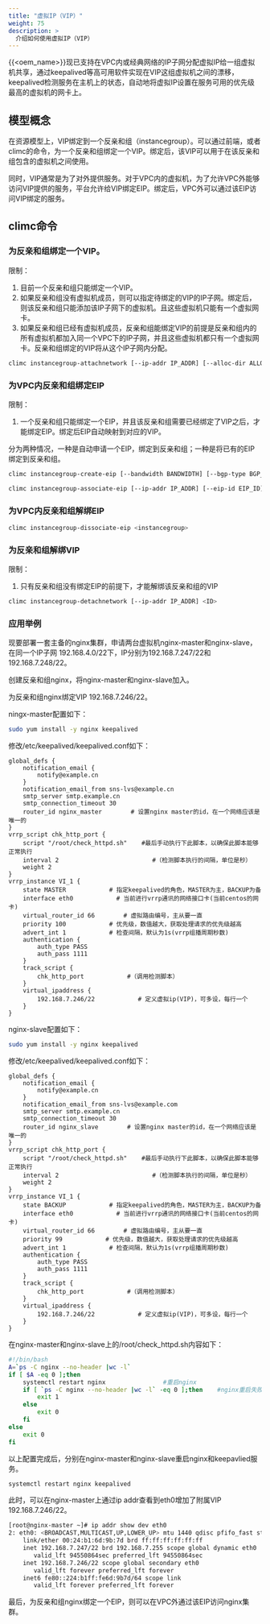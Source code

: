 ```yaml
---
title: "虚拟IP（VIP）"
weight: 75
description: >
  介绍如何使用虚拟IP（VIP）
---
```


{{<oem_name>}}现已支持在VPC内或经典网络的IP子网分配虚拟IP给一组虚拟机共享，通过keepalived等高可用软件实现在VIP这组虚拟机之间的漂移，keepalived检测服务在主机上的状态，自动地将虚拟IP设置在服务可用的优先级最高的虚拟机的网卡上。

## 模型概念

在资源模型上，VIP绑定到一个反亲和组（instancegroup）。可以通过前端，或者climc的命令，为一个反亲和组绑定一个VIP。绑定后，该VIP可以用于在该反亲和组包含的虚拟机之间使用。

同时，VIP通常是为了对外提供服务。对于VPC内的虚拟机，为了允许VPC外能够访问VIP提供的服务，平台允许给VIP绑定EIP。绑定后，VPC外可以通过该EIP访问VIP绑定的服务。

## climc命令

### 为反亲和组绑定一个VIP。

限制：
1. 目前一个反亲和组只能绑定一个VIP。
2. 如果反亲和组没有虚拟机成员，则可以指定待绑定的VIP的IP子网。绑定后，则该反亲和组只能添加该IP子网下的虚拟机。且这些虚拟机只能有一个虚拟网卡。
2. 如果反亲和组已经有虚拟机成员，反亲和组能绑定VIP的前提是反亲和组内的所有虚拟机都加入同一个VPC下的IP子网，并且这些虚拟机都只有一个虚拟网卡。反亲和组绑定的VIP将从这个IP子网内分配。

```bash
climc instancegroup-attachnetwork [--ip-addr IP_ADDR] [--alloc-dir ALLOC_DIR] [--reserved] [--require-designated-ip] [--network-id NETWORK_ID] <instancegroup>
```

### 为VPC内反亲和组绑定EIP

限制：
1. 一个反亲和组只能绑定一个EIP，并且该反亲和组需要已经绑定了VIP之后，才能绑定EIP。绑定后EIP自动映射到对应的VIP。

分为两种情况，一种是自动申请一个EIP，绑定到反亲和组；一种是将已有的EIP绑定到反亲和组。

```bash
climc instancegroup-create-eip [--bandwidth BANDWIDTH] [--bgp-type BGP_TYPE] [--auto-dellocate] [--ip-addr IP_ADDR] [--charge-type CHARGE_TYPE] <instancegroup>
```

```bash
climc instancegroup-associate-eip [--ip-addr IP_ADDR] [--eip-id EIP_ID] <instancegroup>
```

### 为VPC内反亲和组解绑EIP

```bash
climc instancegroup-dissociate-eip <instancegroup>
```

### 为反亲和组解绑VIP

限制：
1. 只有反亲和组没有绑定EIP的前提下，才能解绑该反亲和组的VIP

```bash
climc instancegroup-detachnetwork [--ip-addr IP_ADDR] <ID>
```

### 应用举例

现要部署一套主备的nginx集群，申请两台虚拟机nginx-master和nginx-slave，在同一个IP子网 192.168.4.0/22下，IP分别为192.168.7.247/22和192.168.7.248/22。

创建反亲和组nginx，将nginx-master和nginx-slave加入。

为反亲和组nginx绑定VIP 192.168.7.246/22。

ningx-master配置如下：

```bash
sudo yum install -y nginx keepalived
```

修改/etc/keepalived/keepalived.conf如下：

```
global_defs {
    notification_email {
        notify@example.cn
    }
    notification_email_from sns-lvs@example.cn
    smtp_server smtp.example.cn
    smtp_connection_timeout 30
    router_id nginx_master        # 设置nginx master的id，在一个网络应该是唯一的
}
vrrp_script chk_http_port {
    script "/root/check_httpd.sh"    #最后手动执行下此脚本，以确保此脚本能够正常执行
    interval 2                          #（检测脚本执行的间隔，单位是秒）
    weight 2
}
vrrp_instance VI_1 {
    state MASTER            # 指定keepalived的角色，MASTER为主，BACKUP为备
    interface eth0            # 当前进行vrrp通讯的网络接口卡(当前centos的网卡)
    virtual_router_id 66        # 虚拟路由编号，主从要一直
    priority 100            # 优先级，数值越大，获取处理请求的优先级越高
    advert_int 1            # 检查间隔，默认为1s(vrrp组播周期秒数)
    authentication {
        auth_type PASS
        auth_pass 1111
    }
    track_script {
        chk_http_port            #（调用检测脚本）
    }
    virtual_ipaddress {
        192.168.7.246/22            # 定义虚拟ip(VIP)，可多设，每行一个
    }
}
```

nginx-slave配置如下：

```bash
sudo yum install -y nginx keepalived
```

修改/etc/keepalived/keepalived.conf如下：

```
global_defs {
    notification_email {
        notify@example.cn
    }
    notification_email_from sns-lvs@example.com
    smtp_server smtp.example.cn
    smtp_connection_timeout 30
    router_id nginx_slave        # 设置nginx master的id，在一个网络应该是唯一的
}
vrrp_script chk_http_port {
    script "/root/check_httpd.sh"    #最后手动执行下此脚本，以确保此脚本能够正常执行
    interval 2                          #（检测脚本执行的间隔，单位是秒）
    weight 2
}
vrrp_instance VI_1 {
    state BACKUP            # 指定keepalived的角色，MASTER为主，BACKUP为备
    interface eth0            # 当前进行vrrp通讯的网络接口卡(当前centos的网卡)
    virtual_router_id 66        # 虚拟路由编号，主从要一直
    priority 99            # 优先级，数值越大，获取处理请求的优先级越高
    advert_int 1            # 检查间隔，默认为1s(vrrp组播周期秒数)
    authentication {
        auth_type PASS
        auth_pass 1111
    }
    track_script {
        chk_http_port            #（调用检测脚本）
    }
    virtual_ipaddress {
        192.168.7.246/22            # 定义虚拟ip(VIP)，可多设，每行一个
    }
}
```

在nginx-master和nginx-slave上的/root/check_httpd.sh内容如下：

```bash
#!/bin/bash
A=`ps -C nginx --no-header |wc -l`        
if [ $A -eq 0 ];then                            
    systemctl restart nginx                #重启nginx
    if [ `ps -C nginx --no-header |wc -l` -eq 0 ];then    #nginx重启失败
        exit 1
    else
        exit 0
    fi
else
    exit 0
fi
```

以上配置完成后，分别在nginx-master和nginx-slave重启nginx和keepavlied服务。

```bash
systemctl restart nginx keepalived
```

此时，可以在nginx-master上通过ip addr查看到eth0增加了附属VIP 192.168.7.246/22。

```bash
[root@nginx-master ~]# ip addr show dev eth0
2: eth0: <BROADCAST,MULTICAST,UP,LOWER_UP> mtu 1440 qdisc pfifo_fast state UP group default qlen 1000
    link/ether 00:24:b1:6d:9b:7d brd ff:ff:ff:ff:ff:ff
    inet 192.168.7.247/22 brd 192.168.7.255 scope global dynamic eth0
       valid_lft 94550864sec preferred_lft 94550864sec
    inet 192.168.7.246/22 scope global secondary eth0
       valid_lft forever preferred_lft forever
    inet6 fe80::224:b1ff:fe6d:9b7d/64 scope link 
       valid_lft forever preferred_lft forever
```

最后，为反亲和组nginx绑定一个EIP，则可以在VPC外通过该EIP访问nginx集群。
